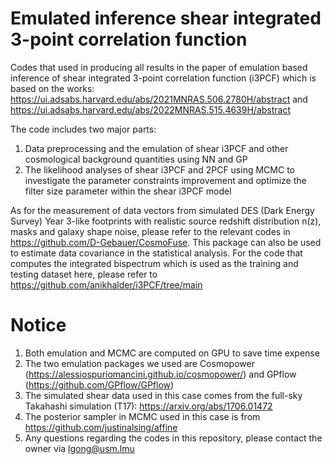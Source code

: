 # Emulated inference shear integrated 3-point correlation function
Codes that used in producing all results in the paper of emulation based inference of shear integrated 3-point correlation function (i3PCF) which is based on the works: https://ui.adsabs.harvard.edu/abs/2021MNRAS.506.2780H/abstract and https://ui.adsabs.harvard.edu/abs/2022MNRAS.515.4639H/abstract

The code includes two major parts:
1. Data preprocessing and the emulation of shear i3PCF and other cosmological background quantities using NN and GP
2. The likelihood analyses of shear i3PCF and 2PCF using MCMC to investigate the parameter constraints improvement and optimize the filter size parameter within the shear i3PCF model

As for the measurement of data vectors from simulated DES (Dark Energy Survey) Year 3-like footprints with realistic source redshift distribution n(z), masks and galaxy shape noise, please refer to the relevant codes in https://github.com/D-Gebauer/CosmoFuse. This package can also be used to estimate data covariance in the statistical analysis. For the code that computes the integrated bispectrum which is used as the training and testing dataset here, please refer to https://github.com/anikhalder/i3PCF/tree/main

# Notice
1. Both emulation and MCMC are computed on GPU to save time expense
2. The two emulation packages we used are Cosmopower (https://alessiospuriomancini.github.io/cosmopower/) and GPflow (https://github.com/GPflow/GPflow)
3. The simulated shear data used in this case comes from the full-sky Takahashi simulation (T17): https://arxiv.org/abs/1706.01472
4. The posterior sampler in MCMC used in this case is from https://github.com/justinalsing/affine
5. Any questions regarding the codes in this repository, please contact the owner via lgong@usm.lmu
